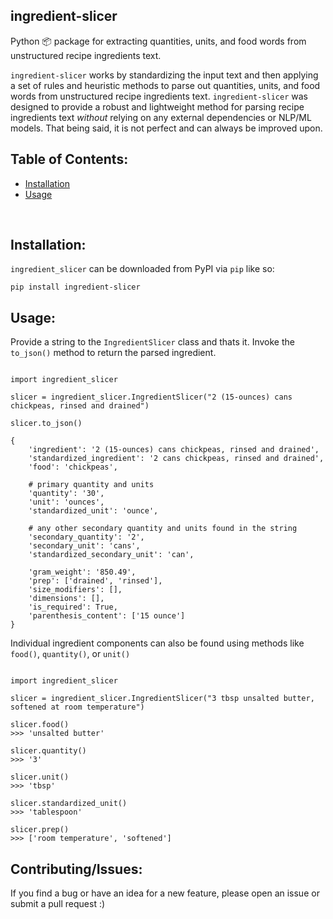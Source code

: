 ingredient-slicer
------

Python 📦 package for extracting quantities, units, and food words from unstructured recipe ingredients text. 

`ingredient-slicer` works by standardizing the input text and then applying a set of rules and heuristic methods to parse out quantities, units, and food words from unstructured recipe ingredients text.
`ingredient-slicer` was designed to provide a robust and lightweight method for parsing recipe ingredients 
text *without* relying on any external dependencies or NLP/ML models.
That being said, it is not perfect and can always be improved upon. 


Table of Contents:
-----------------------
- [Installation](#installation)
- [Usage](#usage)

<br>

Installation:
-----------------------
`ingredient_slicer` can be downloaded from PyPI via `pip` like so:

``` shell
pip install ingredient-slicer
```

Usage:
-----------------------

Provide a string to the `IngredientSlicer` class and thats it. Invoke the `to_json()` method to return the parsed ingredient.

```pycon

import ingredient_slicer

slicer = ingredient_slicer.IngredientSlicer("2 (15-ounces) cans chickpeas, rinsed and drained")

slicer.to_json()

{   
    'ingredient': '2 (15-ounces) cans chickpeas, rinsed and drained', 
    'standardized_ingredient': '2 cans chickpeas, rinsed and drained', 
    'food': 'chickpeas', 

    # primary quantity and units
    'quantity': '30', 
    'unit': 'ounces', 
    'standardized_unit': 'ounce', 

    # any other secondary quantity and units found in the string
    'secondary_quantity': '2', 
    'secondary_unit': 'cans', 
    'standardized_secondary_unit': 'can', 

    'gram_weight': '850.49', 
    'prep': ['drained', 'rinsed'], 
    'size_modifiers': [], 
    'dimensions': [], 
    'is_required': True, 
    'parenthesis_content': ['15 ounce']
}
```

Individual ingredient components can also be found using methods like `food()`, `quantity()`, or `unit()`

```pycon

import ingredient_slicer

slicer = ingredient_slicer.IngredientSlicer("3 tbsp unsalted butter, softened at room temperature")

slicer.food() 
>>> 'unsalted butter'

slicer.quantity() 
>>> '3' 

slicer.unit() 
>>> 'tbsp'

slicer.standardized_unit() 
>>> 'tablespoon'

slicer.prep() 
>>> ['room temperature', 'softened']
```

Contributing/Issues:
-----------------------
If you find a bug or have an idea for a new feature, please open an issue or submit a pull request :)